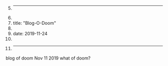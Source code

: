 5.	---
6.	
7.	title: "Blog-O-Doom"
8.	
9.	date: 2019-11-24
10.	
11.	---


blog of doom Nov 11 2019 
what of doom? 
